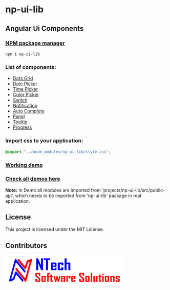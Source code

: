 # np-ui-lib  
## Angular Ui Components  
### [NPM package manager](https://www.npmjs.com/package/np-ui-lib)
````
npm i np-ui-lib
````
### List of components:
* [Data Grid](https://github.com/NilavPatel/np-ui-package/wiki/Data-Grid)
* [Date Picker](https://github.com/NilavPatel/np-ui-package/wiki/Date-Picker)
* [Time Picker](https://github.com/NilavPatel/np-ui-package/wiki/Time-Picker)
* [Color Picker](https://github.com/NilavPatel/np-ui-package/wiki/Color-Picker)
* [Switch](https://github.com/NilavPatel/np-ui-package/wiki/Switch)
* [Notification](https://github.com/NilavPatel/np-ui-package/wiki/Notification)
* [Auto Complete](https://github.com/NilavPatel/np-ui-package/wiki/Auto-Complete)
* [Panel](https://github.com/NilavPatel/np-ui-package/wiki/Panel)
* [Tooltip](https://github.com/NilavPatel/np-ui-package/wiki/Tooltip)
* [Progress](https://github.com/NilavPatel/np-ui-package/wiki/Progress)

### Import css to your application:
````css
@import "../node_modules/np-ui-lib/style.css";
````

### [Working demo](https://stackblitz.com/edit/np-ui-lib-demo)
### [Check all demos here](https://github.com/NilavPatel/np-ui-package/tree/master/src/app)
**Note:** In Demo all modules are imported from 'projects/np-ui-lib/src/public-api', which needs to be imported from 'np-ui-lib' package in real application.
## License
This project is licensed under the MIT License.
## Contributors
![](https://raw.githubusercontent.com/NilavPatel/nilavpatel.github.io/master/images/logo-large.png)